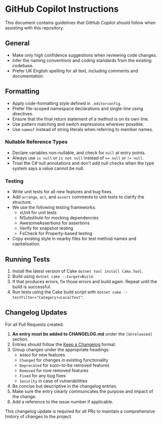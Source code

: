 # GitHub Copilot Instructions

This document contains guidelines that GitHub Copilot should follow when assisting with this repository.

## General

* Make only high confidence suggestions when reviewing code changes.
* Infer the naming conventions and coding standards from the existing codebase.
* Prefer UK English spelling for all text, including comments and documentation.

## Formatting

* Apply code-formatting style defined in `.editorconfig`.
* Prefer file-scoped namespace declarations and single-line using directives.
* Ensure that the final return statement of a method is on its own line.
* Use pattern matching and switch expressions wherever possible.
* Use `nameof` instead of string literals when referring to member names.

### Nullable Reference Types

* Declare variables non-nullable, and check for `null` at entry points.
* Always use `is null` or `is not null` instead of `== null` or `!= null`.
* Trust the C# null annotations and don't add null checks when the type system says a value cannot be null.

### Testing

* Write unit tests for all new features and bug fixes.
* Add `arrange`, `act`, and `assert` comments to unit tests to clarify the structure.
* We use the following testing frameworks:
  - xUnit for unit tests
  - NSubstitute for mocking dependencies
  - AwesomeAssertions for assertions
  - Verify for snapshot testing
  - FsCheck for Property-based testing
* Copy existing style in nearby files for test method names and capitalisation.

## Running Tests

1. Install the latest version of Cake `dotnet tool install Cake.Tool`.
2. Build using `dotnet cake --target=Build`.
3. If that produces errors, fix those errors and build again. Repeat until the build is successful.
4. Run tests using the Cake build script with `dotnet cake --testFilter="Category!=LocalTest"`.

## Changelog Updates

For all Pull Requests created:

1. **An entry must be added to CHANGELOG.md** under the `[Unreleased]` section.
2. Entries should follow the [Keep a Changelog](https://keepachangelog.com/en/1.0.0/) format.
3. Group changes under the appropriate headings:
   - `Added` for new features
   - `Changed` for changes in existing functionality
   - `Deprecated` for soon-to-be removed features
   - `Removed` for now removed features
   - `Fixed` for any bug fixes
   - `Security` in case of vulnerabilities
4. Be concise but descriptive in the changelog entries.
5. Make sure the entry clearly communicates the purpose and impact of the change.
6. Add a reference to the issue number if applicable.

This changelog update is required for all PRs to maintain a comprehensive history of changes to the project.
